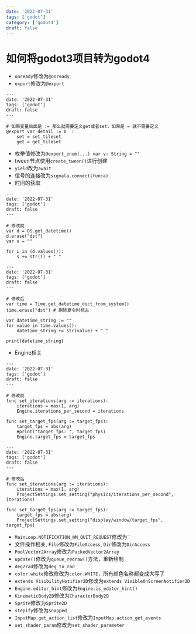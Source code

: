 ```yaml
---
date: '2022-07-31'
tags: ['godot']
category: ['godot4']
draft: false
---
```


# 如何将godot3项目转为godot4

- `onready`修改为`@onready`
- `export`修改为`@export`

```godot
---
date: '2022-07-31'
tags: ['godot']
draft: false
---

# 如果变量后面是 := 那么就需要定义get或者set，如果是 = 就不需要定义
@export var detail := 0  :
	set = set_tileset
    get = get_tileset
```

- 枚举值修改为`@export_enum(...) var v: String = ""`
- tween节点使用`create_tween()`进行创建
- `yield`改为`await`
- 信号的连接改为`signala.connect(funca)`
- 时间的获取

```godot
---
date: '2022-07-31'
tags: ['godot']
draft: false
---

# 修改前
var d = OS.get_datetime()
d.erase("dst")
var s = ""

for i in (d.values()):
    s += str(i) + " "

---
date: '2022-07-31'
tags: ['godot']
draft: false
---

# 修改后
var time = Time.get_datetime_dict_from_system()
time.erase("dst") # 删除夏令时标志

var datetime_string := ""
for value in time.values():
    datetime_string += str(value) + " "

print(datetime_string)
```

- Engine相关

```godot
---
date: '2022-07-31'
tags: ['godot']
draft: false
---

# 修改前
func set_iterations(arg := iterations):
	iterations = max(1, arg)
	Engine.iterations_per_second = iterations

func set_target_fps(arg := target_fps):
	target_fps = abs(arg)
	#print("target_fps: ", target_fps)
	Engine.target_fps = target_fps

---
date: '2022-07-31'
tags: ['godot']
draft: false
---

# 修改后
func set_iterations(arg := iterations):
    iterations = max(1, arg)
    ProjectSettings.set_setting("physics/iterations_per_second", iterations)

func set_target_fps(arg := target_fps):
    target_fps = abs(arg)
    ProjectSettings.set_setting("display/window/target_fps", target_fps)
```

- `MainLoop.NOTIFICATION_WM_QUIT_REQUEST`修改为``
- 文件操作相关, `File`修改为`FileAccess`, `Dir`修改为`DirAccess`
- `PoolVector2Array`修改为`PackedVector2Array`
- `update()`修改为`queue_redraw()`方法，重新绘制
- `deg2rad`修改为`deg_to_rad`
- `color.white`修改修改为`color.WHITE`，所有颜色名称都变成大写了
- `extends VisibilityNotifier2D`修改为`extends VisibleOnScreenNotifier2D`
- `Engine.editor_hint`修改为`Engine.is_editor_hint()`
- `KinematicBody2D`修改为`CharacterBody2D`
- `Sprite`修改为`Sprite2D`
- `stepify`修改为`snapped`
- `InputMap.get_action_list`修改为`InputMap.action_get_events`
- `set_shader_param`修改为`set_shader_parameter`
